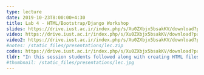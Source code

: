 ```yaml
---
type: lecture
date: 2019-10-23T8:00:00+4:30
title: Lab 4 - HTML/Bootstrap/Django Workshop
slides: https://drive.iust.ac.ir/index.php/s/Xu0ZXbjx5bsakKV/download?path=%2FSlides&files=Lab4.pdf
video: https://drive.iust.ac.ir/index.php/s/Xu0ZXbjx5bsakKV/download?path=%2FVideos&files=lab4a.mp4
video2: https://drive.iust.ac.ir/index.php/s/Xu0ZXbjx5bsakKV/download?path=%2FVideos&files=lab4_short.mp4
#notes: /static_files/presentations/lec.zip
codes: https://drive.iust.ac.ir/index.php/s/Xu0ZXbjx5bsakKV/download?path=%2FCode&files=Lab4.zip
tldr: "In this session students followed along with creating HTML files and using bootstrap components to make it pretty. Next, they went through a simple django demo to create a single model with two pages, one for add and another one for viewing all data."
#thumbnail: /static_files/presentations/lec.jpg
---
```


